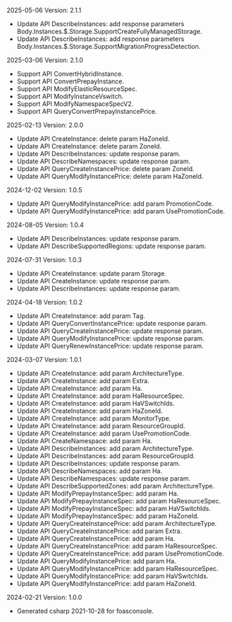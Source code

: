 2025-05-06 Version: 2.1.1
- Update API DescribeInstances: add response parameters Body.Instances.$.Storage.SupportCreateFullyManagedStorage.
- Update API DescribeInstances: add response parameters Body.Instances.$.Storage.SupportMigrationProgressDetection.


2025-03-06 Version: 2.1.0
- Support API ConvertHybridInstance.
- Support API ConvertPrepayInstance.
- Support API ModifyElasticResourceSpec.
- Support API ModifyInstanceVswitch.
- Support API ModifyNamespaceSpecV2.
- Support API QueryConvertPrepayInstancePrice.


2025-02-13 Version: 2.0.0
- Update API CreateInstance: delete param HaZoneId.
- Update API CreateInstance: delete param ZoneId.
- Update API DescribeInstances: update response param.
- Update API DescribeNamespaces: update response param.
- Update API QueryCreateInstancePrice: delete param ZoneId.
- Update API QueryModifyInstancePrice: delete param HaZoneId.


2024-12-02 Version: 1.0.5
- Update API QueryModifyInstancePrice: add param PromotionCode.
- Update API QueryModifyInstancePrice: add param UsePromotionCode.


2024-08-05 Version: 1.0.4
- Update API DescribeInstances: update response param.
- Update API DescribeSupportedRegions: update response param.


2024-07-31 Version: 1.0.3
- Update API CreateInstance: update param Storage.
- Update API CreateInstance: update response param.
- Update API DescribeInstances: update response param.


2024-04-18 Version: 1.0.2
- Update API CreateInstance: add param Tag.
- Update API QueryConvertInstancePrice: update response param.
- Update API QueryCreateInstancePrice: update response param.
- Update API QueryModifyInstancePrice: update response param.
- Update API QueryRenewInstancePrice: update response param.


2024-03-07 Version: 1.0.1
- Update API CreateInstance: add param ArchitectureType.
- Update API CreateInstance: add param Extra.
- Update API CreateInstance: add param Ha.
- Update API CreateInstance: add param HaResourceSpec.
- Update API CreateInstance: add param HaVSwitchIds.
- Update API CreateInstance: add param HaZoneId.
- Update API CreateInstance: add param MonitorType.
- Update API CreateInstance: add param ResourceGroupId.
- Update API CreateInstance: add param UsePromotionCode.
- Update API CreateNamespace: add param Ha.
- Update API DescribeInstances: add param ArchitectureType.
- Update API DescribeInstances: add param ResourceGroupId.
- Update API DescribeInstances: update response param.
- Update API DescribeNamespaces: add param Ha.
- Update API DescribeNamespaces: update response param.
- Update API DescribeSupportedZones: add param ArchitectureType.
- Update API ModifyPrepayInstanceSpec: add param Ha.
- Update API ModifyPrepayInstanceSpec: add param HaResourceSpec.
- Update API ModifyPrepayInstanceSpec: add param HaVSwitchIds.
- Update API ModifyPrepayInstanceSpec: add param HaZoneId.
- Update API QueryCreateInstancePrice: add param ArchitectureType.
- Update API QueryCreateInstancePrice: add param Extra.
- Update API QueryCreateInstancePrice: add param Ha.
- Update API QueryCreateInstancePrice: add param HaResourceSpec.
- Update API QueryCreateInstancePrice: add param UsePromotionCode.
- Update API QueryModifyInstancePrice: add param Ha.
- Update API QueryModifyInstancePrice: add param HaResourceSpec.
- Update API QueryModifyInstancePrice: add param HaVSwitchIds.
- Update API QueryModifyInstancePrice: add param HaZoneId.


2024-02-21 Version: 1.0.0
- Generated csharp 2021-10-28 for foasconsole.


